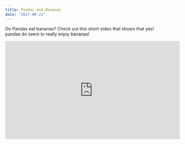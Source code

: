 ```yaml
---
title: Pandas and Bananas
date: "2017-08-21"
---
```


<p>Do Pandas eat bananas? Check out this short video that shows that yes! pandas do
seem to really enjoy bananas!</p>

<div style="text-align: center;">
	<iframe width="560" height="315" src="https://www.youtube.com/embed/4SZl1r2O_bY" frameborder="0" allowfullscreen></iframe>
</div>